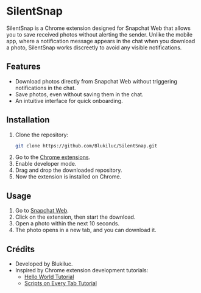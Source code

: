 # SilentSnap
SilentSnap is a Chrome extension designed for Snapchat Web that allows you to save received photos without alerting the sender. Unlike the mobile app, where a notification message appears in the chat when you download a photo, SilentSnap works discreetly to avoid any visible notifications.

## Features
- Download photos directly from Snapchat Web without triggering notifications in the chat.
- Save photos, even without saving them in the chat.
- An intuitive interface for quick onboarding.
  
## Installation
1. Clone the repository:
   ```bash
   git clone https://github.com/Blukiluc/SilentSnap.git
2. Go to the [Chrome extensions](chrome://extensions/).
3. Enable developer mode.
4. Drag and drop the downloaded repository.
5. Now the extension is installed on Chrome.

## Usage
1. Go to [Snapchat Web](https://web.snapchat.com/).
2. Click on the extension, then start the download.
3. Open a photo within the next 10 seconds.
4. The photo opens in a new tab, and you can download it.

## Crédits
- Developed by Blukiluc.
- Inspired by Chrome extension development tutorials:
  - [Hello World Tutorial](https://developer.chrome.com/docs/extensions/get-started/tutorial/hello-world)
  - [Scripts on Every Tab Tutorial](https://developer.chrome.com/docs/extensions/get-started/tutorial/scripts-on-every-tab)

